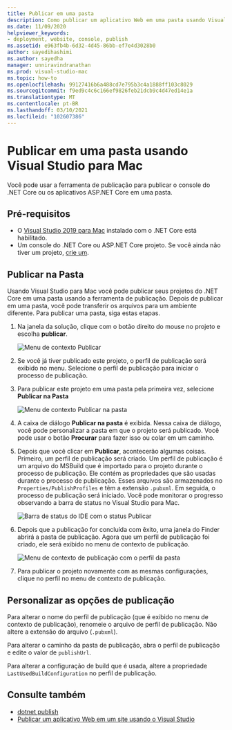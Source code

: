 ```yaml
---
title: Publicar em uma pasta
description: Como publicar um aplicativo Web em uma pasta usando Visual Studio para Mac.
ms.date: 11/09/2020
helpviewer_keywords:
- deployment, website, console, publish
ms.assetid: e963fb4b-6d32-4d45-86bb-ef7e4d3028b0
author: sayedihashimi
ms.author: sayedha
manager: unniravindranathan
ms.prod: visual-studio-mac
ms.topic: how-to
ms.openlocfilehash: 99127416b6a488cd7e795b3c4a1888ff103c8029
ms.sourcegitcommit: f9ed9c4c6c166ef9826feb21dcb9c4d47ed14e1a
ms.translationtype: MT
ms.contentlocale: pt-BR
ms.lasthandoff: 03/10/2021
ms.locfileid: "102607386"
---
```

# <a name="publish-to-a-folder-using-visual-studio-for-mac"></a>Publicar em uma pasta usando Visual Studio para Mac

Você pode usar a ferramenta de publicação para publicar o console do .NET Core ou os aplicativos ASP.NET Core em uma pasta.

## <a name="prerequisites"></a>Pré-requisitos

- O [Visual Studio 2019 para Mac](https://visualstudio.microsoft.com/downloads/?utm_medium=microsoft&utm_source=docs.microsoft.com&utm_campaign=inline+link&utm_content=download+vs4mac2019) instalado com o .NET Core está habilitado.
- Um console do .NET Core ou ASP.NET Core projeto. Se você ainda não tiver um projeto, [crie um](./create-new-projects.md).

## <a name="publish-to-folder"></a>Publicar na Pasta

Usando Visual Studio para Mac você pode publicar seus projetos do .NET Core em uma pasta usando a ferramenta de publicação. Depois de publicar em uma pasta, você pode transferir os arquivos para um ambiente diferente. Para publicar uma pasta, siga estas etapas.

 1. Na janela da solução, clique com o botão direito do mouse no projeto e escolha **publicar**.

    ![Menu de contexto Publicar](media/publish-context-menu.png)

 2. Se você já tiver publicado este projeto, o perfil de publicação será exibido no menu. Selecione o perfil de publicação para iniciar o processo de publicação.

 3. Para publicar este projeto em uma pasta pela primeira vez, selecione **Publicar na Pasta**

    ![Menu de contexto Publicar na pasta](media/publish-to-folder-context-menu.png)

 4. A caixa de diálogo **Publicar na pasta** é exibida. Nessa caixa de diálogo, você pode personalizar a pasta em que o projeto será publicado. Você pode usar o botão **Procurar** para fazer isso ou colar em um caminho.

 5. Depois que você clicar em **Publicar**, acontecerão algumas coisas. Primeiro, um perfil de publicação será criado. Um perfil de publicação é um arquivo do MSBuild que é importado para o projeto durante o processo de publicação. Ele contém as propriedades que são usadas durante o processo de publicação. Esses arquivos são armazenados no `Properties/PublishProfiles` e têm a extensão `.pubxml`. Em seguida, o processo de publicação será iniciado. Você pode monitorar o progresso observando a barra de status no Visual Studio para Mac.

    ![Barra de status do IDE com o status Publicar](media/publish-to-folder-status-bar.png)

 6. Depois que a publicação for concluída com êxito, uma janela do Finder abrirá a pasta de publicação. Agora que um perfil de publicação foi criado, ele será exibido no menu de contexto de publicação.

    ![Menu de contexto de publicação com o perfil da pasta](media/publish-context-menu-with-folder-profile.png)

 7. Para publicar o projeto novamente com as mesmas configurações, clique no perfil no menu de contexto de publicação.

## <a name="customize-publish-options"></a>Personalizar as opções de publicação

Para alterar o nome do perfil de publicação (que é exibido no menu de contexto de publicação), renomeie o arquivo de perfil de publicação. Não altere a extensão do arquivo (`.pubxml`).

Para alterar o caminho da pasta de publicação, abra o perfil de publicação e edite o valor de `publishUrl`.

Para alterar a configuração de build que é usada, altere a propriedade `LastUsedBuildConfiguration` no perfil de publicação.

## <a name="see-also"></a>Consulte também
 - [dotnet publish](https://docs.microsoft.com/dotnet/core/tools/dotnet-publish)
 - [Publicar um aplicativo Web em um site usando o Visual Studio ](https://docs.microsoft.com/visualstudio/deployment/quickstart-deploy-to-a-web-site?view=vs-2019)